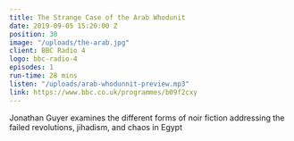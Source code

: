 ```yaml
---
title: The Strange Case of the Arab Whodunit
date: 2019-09-05 15:20:00 Z
position: 30
image: "/uploads/the-arab.jpg"
client: BBC Radio 4
logo: bbc-radio-4
episodes: 1
run-time: 28 mins
listen: "/uploads/arab-whodunnit-preview.mp3"
link: https://www.bbc.co.uk/programmes/b09f2cxy
---
```


Jonathan Guyer examines the different forms of noir fiction addressing the failed revolutions, jihadism, and chaos in Egypt